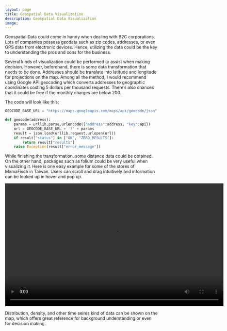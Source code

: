 ```yaml
---
layout: page
title: Geospatial Data Visualization
description: Geospatial Data Visualization
image: 
---
```


Geospatial Data could come in handy when dealing with B2C corporations. Lots of companies possess geodata such as zip codes, addresses, or even GPS data from electronic devices. Hence, utilizing the data could be the key to understanding the pros and cons for the business.

Several kinds of visualization could be performed to assist when making decision. However, beforehand, there is some data transformation that needs to be done. Addresses should be translate into latitude and longitude for projections on the map. Among all the method, I would recommend using Google API geocoding which converts addresses to geographic coordinates costing 5 dollars per thousand requests. There’s also chances that it could be free if the monthly charges are below 200. 

The code will look like this:

```python
GEOCODE_BASE_URL = "https://maps.googleapis.com/maps/api/geocode/json"

def geocode(address):
    params = urllib.parse.urlencode({"address":address, "key":api})
    url = GEOCODE_BASE_URL + '?' + params
	result = json.load(urllib.request.urlopen(url))
	if result["status"] in ["OK", "ZERO_RESULTS"]:
    	return result["results"]
	raise Exception(result["error_message"])
```

While finishing the transformation, some distance data could be obtained. On the other hand, packages such as folium could be very useful when visualizing it. Here is one easy example for some of the stores of MamaFisch in Taiwan. Users can scroll and drag intuitively and information can be looked up in hover and pop up.

<center>
<video width="720" height="405" controls>
  <source src="assets/images/MamaFisch.mp4" type="video/mp4">
</video>
</center>

Distribution, density, and other time seires kind of data can be shown on the map, which offers great reference for background understanding or even for decision making.
